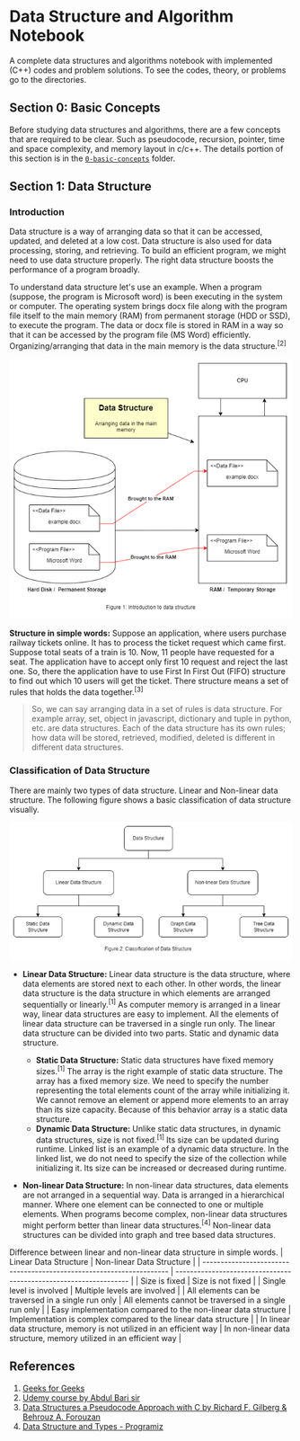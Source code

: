 # Data Structure and Algorithm Notebook

A complete data structures and algorithms notebook with implemented (C++) codes and problem solutions. To see the codes, theory, or problems go to the directories.

## Section 0: Basic Concepts

Before studying data structures and algorithms, there are a few concepts that are required to be clear. Such as pseudocode, recursion, pointer, time and space complexity, and memory layout in c/c++. The details portion of this section is in the [`0-basic-concepts`](0-basic-concepts/README.md) folder.

## Section 1: Data Structure

### Introduction

Data structure is a way of arranging data so that it can be accessed, updated, and deleted at a low cost. Data structure is also used for data processing, storing, and retrieving. To build an efficient program, we might need to use data structure properly. The right data structure boosts the performance of a program broadly.

To understand data structure let's use an example. When a program (suppose, the program is Microsoft word) is been executing in the system or computer. The operating system brings docx file along with the program file itself to the main memory (RAM) from permanent storage (HDD or SSD), to execute the program. The data or docx file is stored in RAM in a way so that it can be accessed by the program file (MS Word) efficiently. Organizing/arranging that data in the main memory is the data structure.<sup>[2]</sup>

<p align="center">
  <img src="assets/photos/root/Fig1.IntroductionToDS.drawio.png"
    alt="Introduction of Data Structure" />
</p>

**Structure in simple words:** Suppose an application, where users purchase railway tickets online. It has to process the ticket request which came first. Suppose total seats of a train is 10. Now, 11 people have requested for a seat. The application have to accept only first 10 request and reject the last one. So, there the application have to use First In First Out (FIFO) structure to find out which 10 users will get the ticket. There structure means a set of rules that holds the data together.<sup>[3]</sup>

> So, we can say arranging data in a set of rules is data structure. For example array, set, object in javascript, dictionary and tuple in python, etc. are data structures. Each of the data structure has its own rules; how data will be stored, retrieved, modified, deleted is different in different data structures.

### Classification of Data Structure

There are mainly two types of data structure. Linear and Non-linear data structure. The following figure shows a basic classification of data structure visually.

<p align="center">
  <img src="assets/photos/root/Fig2.ClassificationOfDataStructure.drawio.png"
    alt="Classification of Data Structure" />
</p>

- **Linear Data Structure:** Linear data structure is the data structure, where data elements are stored next to each other. In other words, the linear data structure is the data structure in which elements are arranged sequentially or linearly.<sup>[1]</sup> As computer memory is arranged in a linear way, linear data structures are easy to implement. All the elements of linear data structure can be traversed in a single run only. The linear data structure can be divided into two parts. Static and dynamic data structure.

  - **Static Data Structure:** Static data structures have fixed memory sizes.<sup>[1]</sup> The array is the right example of static data structure. The array has a fixed memory size. We need to specify the number representing the total elements count of the array while initializing it. We cannot remove an element or append more elements to an array than its size capacity. Because of this behavior array is a static data structure.
  - **Dynamic Data Structure:** Unlike static data structures, in dynamic data structures, size is not fixed.<sup>[1]</sup> Its size can be updated during runtime. Linked list is an example of a dynamic data structure. In the linked list, we do not need to specify the size of the collection while initializing it. Its size can be increased or decreased during runtime.
- **Non-linear Data Structure:** In non-linear data structures, data elements are not arranged in a sequential way. Data is arranged in a hierarchical manner. Where one element can be connected to one or multiple elements. When programs become complex, non-linear data structures might perform better than linear data structures.<sup>[4]</sup> Non-linear data structures can be divided into graph and tree based data structures.

Difference between linear and non-linear data structure in simple words.
| Linear Data Structure                                                | Non-linear Data Structure                                         |
| -------------------------------------------------------------------- | ----------------------------------------------------------------- |
| Size is fixed                                                        | Size is not fixed                                                 |
| Single level is involved                                             | Multiple levels are involved                                      |
| All elements can be traversed in a single run only                   | All elements cannot be traversed in a single run only             |
| Easy implementation compared to the non-linear data structure        | Implementation is complex compared to the linear data structure   |
| In linear data structure, memory is not utilized in an efficient way | In non-linear data structure, memory utilized in an efficient way |

## References

1. [Geeks for Geeks](https://www.geeksforgeeks.org/)
2. [Udemy course by Abdul Bari sir](https://www.udemy.com/course/datastructurescncpp/)
3. [Data Structures a Pseudocode Approach with C by Richard F. Gilberg & Behrouz A. Forouzan](https://www.amazon.com/Data-Structures-Pseudocode-Approach-C/dp/0534390803)
4. [Data Structure and Types - Programiz](https://www.programiz.com/dsa/data-structure-types)
